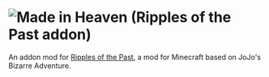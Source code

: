 # ![Made in Heaven](https://cdn.discordapp.com/attachments/724983669114142751/1249096710160912424/madeinheaven.png?ex=66660f76&is=6664bdf6&hm=0ab3f781f17b223a4392afbdc0facd85b62245512b789b19de60a04129629ddc&) (Ripples of the Past addon)
An addon mod for [Ripples of the Past](https://github.com/StandoByte/Ripples-of-the-Past), a mod for Minecraft based on JoJo's Bizarre Adventure.
